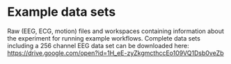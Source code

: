 # Example data sets
Raw (EEG, ECG, motion) files and workspaces containing information about the experiment for running example workflows.
Complete data sets including a 256 channel EEG data set can be downloaded here: https://drive.google.com/open?id=1H_eE-zyZkgmcthccEo109VQ1Dsb0veZb
